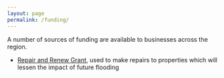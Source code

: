 ```yaml
---
layout: page
permalink: /funding/
---
```


A number of sources of funding are available to businesses across the region.


<!-- * [Calderdale Rising crowdfund]() -->
* [Repair and Renew Grant](repair-and-renew-grant), used to make repairs to
  properties which will lessen the impact of future flooding
